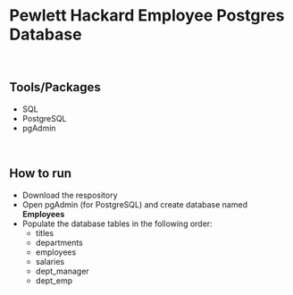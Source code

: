 # Pewlett Hackard Employee Postgres Database

<br>

## Tools/Packages
- SQL
- PostgreSQL
- pgAdmin

<br>

## How to run
- Download the respository
- Open pgAdmin (for PostgreSQL) and create database named **Employees**
- Populate the database tables in the following order:
  - titles
  - departments
  - employees
  - salaries
  - dept_manager
  - dept_emp

